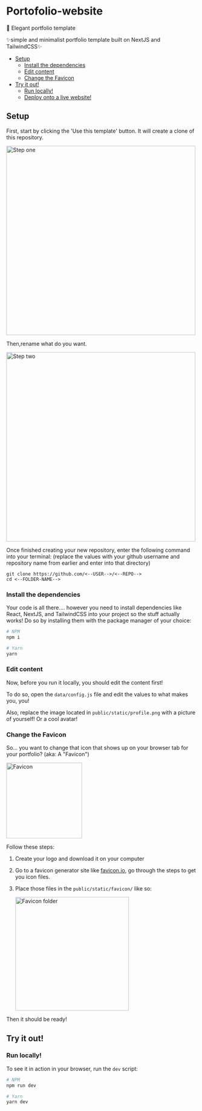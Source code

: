 # Portofolio-website
🌟️ Elegant portfolio template

 ✨simple and minimalist portfolio template built on NextJS and TailwindCSS✨

* [Setup](#setup)
    * [Install the dependencies](#install-the-dependencies)
    * [Edit content](#edit-content)
    * [Change the Favicon](#change-the-favicon)
* [Try it out!](#try-it-out)
    * [Run locally!](#run-locally)
    * [Deploy onto a live website!](#deploy-onto-a-live-website)



## Setup

First, start by clicking the 'Use this template' button. It will create a clone of this repository.

<img src="step1.png" alt="Step one" width="500" />

Then,rename what do you want.

<img src="step2.png" alt="Step two" width="500" />

Once finished creating your new repository, enter the following command into your terminal: (replace the values with your github username and repository name from earlier and enter into that directory)

```
git clone https://github.com/<--USER-->/<--REPO-->
cd <--FOLDER-NAME-->
```

### Install the dependencies

Your code is all there.... however you need to install dependencies like React, NextJS, and TailwindCSS into your project so the stuff actually works! Do so by installing them with the package manager of your choice:

```bash
# NPM
npm i

# Yarn
yarn
```

### Edit content

Now, before you run it locally, you should edit the content first!

To do so, open the `data/config.js` file and edit the values to what makes you, you!

Also, replace the image located in `public/static/profile.png` with a picture of yourself! Or a cool avatar!

### Change the Favicon

So... you want to change that icon that shows up on your browser tab for your portfolio? (aka: A "Favicon")

<img src="./changeFavicon.png" alt="Favicon" width="200" />

Follow these steps:

1. Create your logo and download it on your computer
2. Go to a favicon generator site like [favicon.io](https://favicon.io), go through the steps to get you icon files.
3. Place those files in the `public/static/favicon/` like so:

    <img src="./faviconFolder.png" alt="Favicon folder" width="300" />

Then it should be ready!

## Try it out!

### Run locally!

To see it in action in your browser, run the `dev` script:

```bash
# NPM
npm run dev

# Yarn
yarn dev
```





